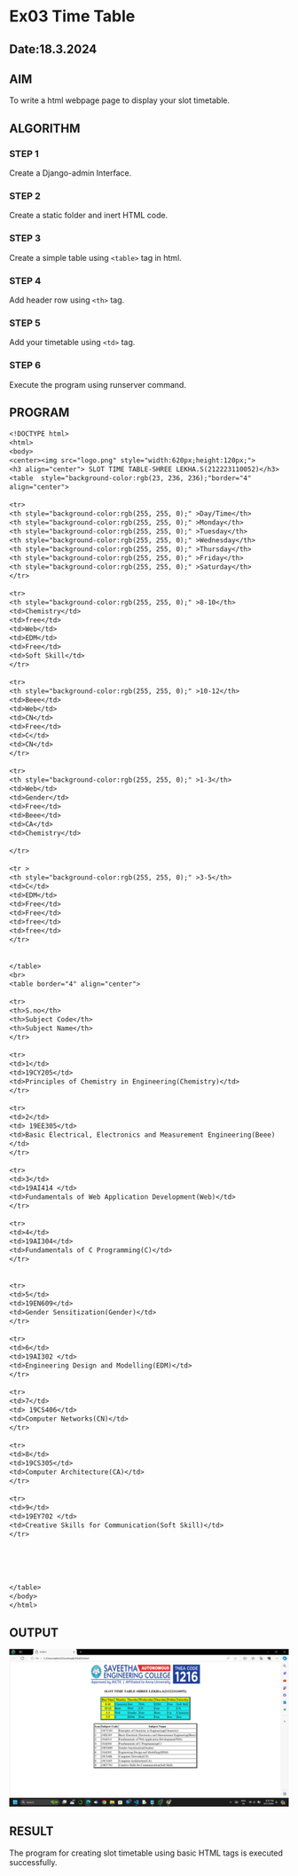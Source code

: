 # Ex03 Time Table
## Date:18.3.2024

## AIM
To write a html webpage page to display your slot timetable.

## ALGORITHM
### STEP 1
Create a Django-admin Interface.

### STEP 2
Create a static folder and inert HTML code.

### STEP 3
Create a simple table using ```<table>``` tag in html.

### STEP 4
Add header row using ```<th>``` tag.

### STEP 5
Add your timetable using ```<td>``` tag.

### STEP 6
Execute the program using runserver command.

## PROGRAM
```
<!DOCTYPE html>
<html>
<body>
<center><img src="logo.png" style="width:620px;height:120px;">
<h3 align="center"> SLOT TIME TABLE-SHREE LEKHA.S(212223110052)</h3>
<table  style="background-color:rgb(23, 236, 236);"border="4" align="center">

<tr>
<th style="background-color:rgb(255, 255, 0);" >Day/Time</th>
<th style="background-color:rgb(255, 255, 0);" >Monday</th>
<th style="background-color:rgb(255, 255, 0);" >Tuesday</th>
<th style="background-color:rgb(255, 255, 0);" >Wednesday</th>
<th style="background-color:rgb(255, 255, 0);" >Thursday</th>
<th style="background-color:rgb(255, 255, 0);" >Friday</th>
<th style="background-color:rgb(255, 255, 0);" >Saturday</th>
</tr>

<tr>
<th style="background-color:rgb(255, 255, 0);" >8-10</th>
<td>Chemistry</td>
<td>free</td>
<td>Web</td>
<td>EDM</td>
<td>Free</td>
<td>Soft Skill</td>
</tr>

<tr>
<th style="background-color:rgb(255, 255, 0);" >10-12</th>
<td>Beee</td>
<td>Web</td>
<td>CN</td>
<td>Free</td>
<td>C</td>
<td>CN</td>
</tr>

<tr>
<th style="background-color:rgb(255, 255, 0);" >1-3</th>
<td>Web</td>
<td>Gender</td>
<td>Free</td>
<td>Beee</td>
<td>CA</td>
<td>Chemistry</td>

</tr>

<tr >
<th style="background-color:rgb(255, 255, 0);" >3-5</th>
<td>C</td>
<td>EDM</td>
<td>Free</td>
<td>Free</td>
<td>free</td>
<td>free</td>
</tr>


</table>
<br>
<table border="4" align="center">

<tr>
<th>S.no</th>
<th>Subject Code</th>
<th>Subject Name</th>
</tr>

<tr>
<td>1</td>
<td>19CY205</td>
<td>Principles of Chemistry in Engineering(Chemistry)</td>
</tr>

<tr>
<td>2</td>
<td> 19EE305</td>
<td>Basic Electrical, Electronics and Measurement Engineering(Beee)</td>
</tr>

<tr>
<td>3</td>
<td>19AI414 </td>
<td>Fundamentals of Web Application Development(Web)</td>
</tr>

<tr>
<td>4</td>
<td>19AI304</td>
<td>Fundamentals of C Programming(C)</td>
</tr>


<tr>
<td>5</td>
<td>19EN609</td>
<td>Gender Sensitization(Gender)</td>
</tr>

<tr>
<td>6</td>
<td>19AI302 </td>
<td>Engineering Design and Modelling(EDM)</td>
</tr>
 
<tr>
<td>7</td>
<td> 19CS406</td>
<td>Computer Networks(CN)</td>
</tr>

<tr>
<td>8</td>
<td>19CS305</td>
<td>Computer Architecture(CA)</td>
</tr>

<tr>
<td>9</td>
<td>19EY702 </td>
<td>Creative Skills for Communication(Soft Skill)</td>
</tr>





</table>
</body>
</html>
```


## OUTPUT

![alt text](<Screenshot 2024-03-17 203510.png>)




## RESULT
The program for creating slot timetable using basic HTML tags is executed successfully.
